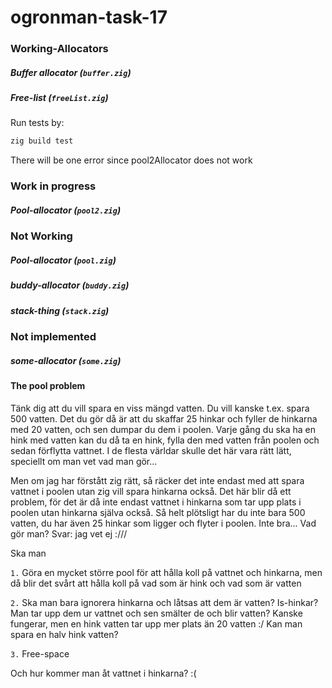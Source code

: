 # ogronman-task-17

### Working-Allocators

##### Buffer allocator (`buffer.zig`)

##### Free-list (`freeList.zig`)

Run tests by:

```bash
zig build test
```

There will be one error since pool2Allocator does not work

### Work in progress

##### Pool-allocator (`pool2.zig`)

### Not Working

##### Pool-allocator (`pool.zig`)

##### buddy-allocator (`buddy.zig`)

##### stack-thing (`stack.zig`)


### Not implemented

##### some-allocator (`some.zig`)

#### The pool problem

Tänk dig att du vill spara en viss mängd vatten. Du vill kanske t.ex. spara 500 vatten. Det du gör då är att du skaffar 25 hinkar och fyller de hinkarna med 20 vatten, och sen dumpar du dem i poolen. Varje gång du ska ha en hink med vatten kan du då ta en hink, fylla den med vatten från poolen och sedan förflytta vattnet. I de flesta världar skulle det här vara rätt lätt, speciellt om man vet vad man gör... 

Men om jag har förstått zig rätt, så räcker det inte endast med att spara vattnet i poolen utan zig vill spara hinkarna också. Det här blir då ett problem, för det är då inte endast vattnet i hinkarna som tar upp plats i poolen utan hinkarna själva också. Så helt plötsligt har du inte bara 500 vatten, du har även 25 hinkar som ligger och flyter i poolen. Inte bra... Vad gör man? Svar: jag vet ej :/// 

Ska man


`1.` Göra en mycket större pool för att hålla koll på vattnet och hinkarna, men då blir det svårt att hålla koll på vad som är hink och vad som är vatten

`2.` Ska man bara ignorera hinkarna och låtsas att dem är vatten? Is-hinkar? Man tar upp dem ur vattnet och sen smälter de och blir vatten? Kanske fungerar, men en hink vatten tar upp mer plats än 20 vatten :/ Kan man spara en halv hink vatten?

`3.` Free-space

Och hur kommer man åt vattnet i hinkarna? :(
